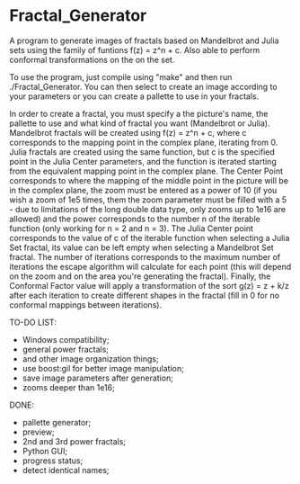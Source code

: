 # Fractal_Generator
A program to generate images of fractals based on Mandelbrot and Julia sets using the family of funtions f(z) = z^n + c. Also able to perform conformal transformations on the on the set.


To use the program, just compile using "make" and then run ./Fractal_Generator. You can then select to create an image according to your parameters or you can create a pallette to use in your fractals.

In order to create a fractal, you must specify a the picture's name, the pallette to use and what kind of fractal you want (Mandelbrot or Julia). Mandelbrot fractals will be created using f(z) = z^n + c, where c corresponds to the mapping point in the complex plane, iterating from 0. Julia fractals are created using the same function, but c is the specified point in the Julia Center parameters, and the function is iterated starting from the equivalent mapping point in the complex plane.
The Center Point corresponds to where the mapping of the middle point in the picture will be in the complex plane, the zoom must be entered as a power of 10 (if you wish a zoom of 1e5 times, them the zoom parameter must be filled with a 5 - due to limitations of the long double data type, only zooms up to 1e16 are allowed) and the power corresponds to the number n of the iterable function (only working for n = 2 and n = 3).
The Julia Center point corresponds to the value of c of the iterable function when selecting a Julia Set fractal, its value can be left empty when selecting a Mandelbrot Set fractal. The number of iterations corresponds to the maximum number of iterations the escape algorithm will calculate for each point (this will depend on the zoom and on the area you're generating the fractal). Finally, the Conformal Factor value will apply a transformation of the sort g(z) = z + k/z after each iteration to create different shapes in the fractal (fill in 0 for no conformal mappings between iterations).

TO-DO LIST:
- Windows compatibility;
- general power fractals;
- and other image organization things;
- use boost:gil for better image manipulation;
- save image parameters after generation;
- zooms deeper than 1e16;

DONE:
- pallette generator;
- preview;
- 2nd and 3rd power fractals;
- Python GUI;
- progress status;
- detect identical names;
